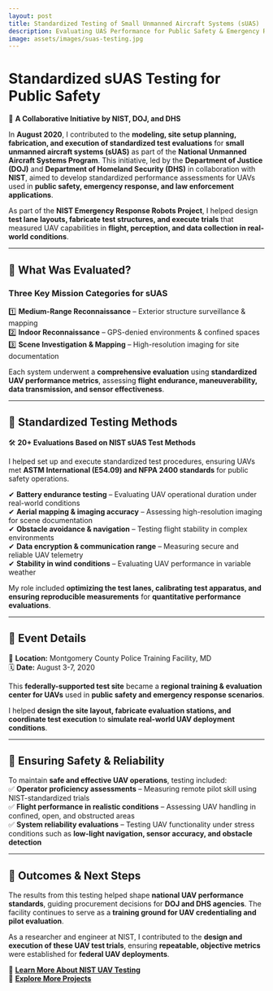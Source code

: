 ```yaml
---
layout: post
title: Standardized Testing of Small Unmanned Aircraft Systems (sUAS)
description: Evaluating UAS Performance for Public Safety & Emergency Response
image: assets/images/suas-testing.jpg
---
```


# **Standardized sUAS Testing for Public Safety**
🚀 **A Collaborative Initiative by NIST, DOJ, and DHS**  

In **August 2020**, I contributed to the **modeling, site setup planning, fabrication, and execution of standardized test evaluations** for **small unmanned aircraft systems (sUAS)** as part of the **National Unmanned Aircraft Systems Program**. This initiative, led by the **Department of Justice (DOJ)** and **Department of Homeland Security (DHS)** in collaboration with **NIST**, aimed to develop standardized performance assessments for UAVs used in **public safety, emergency response, and law enforcement applications**.

As part of the **NIST Emergency Response Robots Project**, I helped design **test lane layouts, fabricate test structures, and execute trials** that measured UAV capabilities in **flight, perception, and data collection in real-world conditions**.

---

## **📡 What Was Evaluated?**
### **Three Key Mission Categories for sUAS**
1️⃣ **Medium-Range Reconnaissance** – Exterior structure surveillance & mapping  
2️⃣ **Indoor Reconnaissance** – GPS-denied environments & confined spaces  
3️⃣ **Scene Investigation & Mapping** – High-resolution imaging for site documentation  

Each system underwent a **comprehensive evaluation** using **standardized UAV performance metrics**, assessing **flight endurance, maneuverability, data transmission, and sensor effectiveness**.

---

## **🔬 Standardized Testing Methods**
🛠 **20+ Evaluations Based on NIST sUAS Test Methods**  

I helped set up and execute standardized test procedures, ensuring UAVs met **ASTM International (E54.09) and NFPA 2400 standards** for public safety operations.  

✔ **Battery endurance testing** – Evaluating UAV operational duration under real-world conditions  
✔ **Aerial mapping & imaging accuracy** – Assessing high-resolution imaging for scene documentation  
✔ **Obstacle avoidance & navigation** – Testing flight stability in complex environments  
✔ **Data encryption & communication range** – Measuring secure and reliable UAV telemetry  
✔ **Stability in wind conditions** – Evaluating UAV performance in variable weather  

My role included **optimizing the test lanes, calibrating test apparatus, and ensuring reproducible measurements** for **quantitative performance evaluations**.

---

## **📍 Event Details**
📍 **Location:** Montgomery County Police Training Facility, MD  
🗓 **Date:** August 3-7, 2020  

This **federally-supported test site** became a **regional training & evaluation center for UAVs** used in **public safety and emergency response scenarios**.  

I helped **design the site layout, fabricate evaluation stations, and coordinate test execution** to **simulate real-world UAV deployment conditions**.

---

## **🦺 Ensuring Safety & Reliability**
To maintain **safe and effective UAV operations**, testing included:  
✅ **Operator proficiency assessments** – Measuring remote pilot skill using NIST-standardized trials  
✅ **Flight performance in realistic conditions** – Assessing UAV handling in confined, open, and obstructed areas  
✅ **System reliability evaluations** – Testing UAV functionality under stress conditions such as **low-light navigation, sensor accuracy, and obstacle detection**  

---

## **📢 Outcomes & Next Steps**
The results from this testing helped shape **national UAV performance standards**, guiding procurement decisions for **DOJ and DHS agencies**. The facility continues to serve as a **training ground for UAV credentialing and pilot evaluation**.

As a researcher and engineer at NIST, I contributed to the **design and execution of these UAV test trials**, ensuring **repeatable, objective metrics** were established for **federal UAV deployments**.

📄 **[Learn More About NIST UAV Testing](robottestmethods.nist.gov)**  
📂 **[Explore More Projects](./projects/)**  